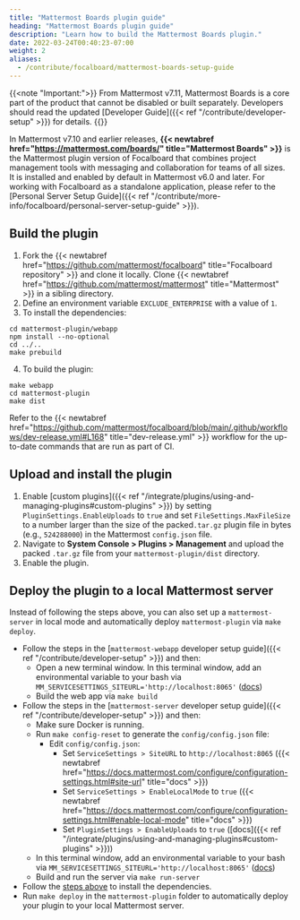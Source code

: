 ```yaml
---
title: "Mattermost Boards plugin guide"
heading: "Mattermost Boards plugin guide"
description: "Learn how to build the Mattermost Boards plugin."
date: 2022-03-24T00:40:23-07:00
weight: 2
aliases:
  - /contribute/focalboard/mattermost-boards-setup-guide
---
```


{{<note "Important:">}}
From Mattermost v7.11, Mattermost Boards is a core part of the product that cannot be disabled or built separately. Developers should read the updated [Developer Guide]({{< ref "/contribute/developer-setup" >}}) for details.
{{</note>}}

In Mattermost v7.10 and earlier releases, **{{< newtabref href="https://mattermost.com/boards/" title="Mattermost Boards" >}}** is the Mattermost plugin version of Focalboard that combines project management tools with messaging and collaboration for teams of all sizes. It is installed and enabled by default in Mattermost v6.0 and later. For working with Focalboard as a standalone application, please refer to the [Personal Server Setup Guide]({{< ref "/contribute/more-info/focalboard/personal-server-setup-guide" >}}).

## Build the plugin


1. Fork the {{< newtabref href="https://github.com/mattermost/focalboard" title="Focalboard repository" >}} and clone it locally. Clone {{< newtabref href="https://github.com/mattermost/mattermost" title="Mattermost" >}} in a sibling directory.
2. Define an environment variable ``EXCLUDE_ENTERPRISE`` with a value of ``1``.
3. To install the dependencies:
```
cd mattermost-plugin/webapp
npm install --no-optional
cd ../..
make prebuild
```
4. To build the plugin:
```
make webapp
cd mattermost-plugin
make dist
```

Refer to the {{< newtabref href="https://github.com/mattermost/focalboard/blob/main/.github/workflows/dev-release.yml#L168" title="dev-release.yml" >}} workflow for the up-to-date commands that are run as part of CI.

## Upload and install the plugin

1. Enable [custom plugins]({{< ref "/integrate/plugins/using-and-managing-plugins#custom-plugins" >}}) by setting `PluginSettings.EnableUploads` to `true` and set `FileSettings.MaxFileSize` to a number larger than the size of the packed`.tar.gz` plugin file in bytes (e.g., `524288000`) in the Mattermost `config.json` file.
2. Navigate to **System Console > Plugins > Management** and upload the packed `.tar.gz` file from your `mattermost-plugin/dist` directory.
3. Enable the plugin.

## Deploy the plugin to a local Mattermost server

Instead of following the steps above, you can also set up a `mattermost-server` in local mode and automatically deploy `mattermost-plugin` via `make deploy`.

* Follow the steps in the [`mattermost-webapp` developer setup guide]({{< ref "/contribute/developer-setup" >}}) and then:
  * Open a new terminal window. In this terminal window, add an environmental variable to your bash via `MM_SERVICESETTINGS_SITEURL='http://localhost:8065'` ([docs](https://developers.mattermost.com/blog/subpath/#using-subpaths-in-development))
  * Build the web app via `make build`
* Follow the steps in the [`mattermost-server` developer setup guide]({{< ref "/contribute/developer-setup" >}}) and then:
  * Make sure Docker is running.
  * Run `make config-reset` to generate the `config/config.json` file:
    * Edit `config/config.json`:
      * Set `ServiceSettings > SiteURL` to `http://localhost:8065` ({{< newtabref href="https://docs.mattermost.com/configure/configuration-settings.html#site-url" title="docs" >}})
      * Set `ServiceSettings > EnableLocalMode` to `true` ({{< newtabref href="https://docs.mattermost.com/configure/configuration-settings.html#enable-local-mode" title="docs" >}})
      * Set `PluginSettings > EnableUploads` to `true` ([docs]({{< ref "/integrate/plugins/using-and-managing-plugins#custom-plugins" >}}))
  * In this terminal window, add an environmental variable to your bash via `MM_SERVICESETTINGS_SITEURL='http://localhost:8065'` ([docs](https://developers.mattermost.com/blog/subpath/#using-subpaths-in-development))
  * Build and run the server via `make run-server`
* Follow the [steps above](#build-the-plugin) to install the dependencies.
* Run `make deploy` in the `mattermost-plugin` folder to automatically deploy your plugin to your local Mattermost server.
